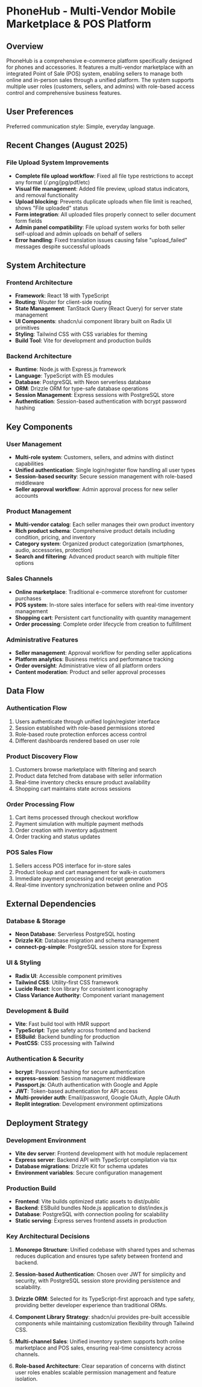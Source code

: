 # PhoneHub - Multi-Vendor Mobile Marketplace & POS Platform

## Overview

PhoneHub is a comprehensive e-commerce platform specifically designed for phones and accessories. It features a multi-vendor marketplace with an integrated Point of Sale (POS) system, enabling sellers to manage both online and in-person sales through a unified platform. The system supports multiple user roles (customers, sellers, and admins) with role-based access control and comprehensive business features.

## User Preferences

Preferred communication style: Simple, everyday language.

## Recent Changes (August 2025)

### File Upload System Improvements
- **Complete file upload workflow**: Fixed all file type restrictions to accept any format (*/*.png/jpg/pdf/etc)
- **Visual file management**: Added file preview, upload status indicators, and removal functionality
- **Upload blocking**: Prevents duplicate uploads when file limit is reached, shows "File uploaded" status
- **Form integration**: All uploaded files properly connect to seller document form fields
- **Admin panel compatibility**: File upload system works for both seller self-upload and admin uploads on behalf of sellers
- **Error handling**: Fixed translation issues causing false "upload_failed" messages despite successful uploads

## System Architecture

### Frontend Architecture
- **Framework**: React 18 with TypeScript
- **Routing**: Wouter for client-side routing
- **State Management**: TanStack Query (React Query) for server state management
- **UI Components**: shadcn/ui component library built on Radix UI primitives
- **Styling**: Tailwind CSS with CSS variables for theming
- **Build Tool**: Vite for development and production builds

### Backend Architecture
- **Runtime**: Node.js with Express.js framework
- **Language**: TypeScript with ES modules
- **Database**: PostgreSQL with Neon serverless database
- **ORM**: Drizzle ORM for type-safe database operations
- **Session Management**: Express sessions with PostgreSQL store
- **Authentication**: Session-based authentication with bcrypt password hashing

## Key Components

### User Management
- **Multi-role system**: Customers, sellers, and admins with distinct capabilities
- **Unified authentication**: Single login/register flow handling all user types
- **Session-based security**: Secure session management with role-based middleware
- **Seller approval workflow**: Admin approval process for new seller accounts

### Product Management
- **Multi-vendor catalog**: Each seller manages their own product inventory
- **Rich product schema**: Comprehensive product details including condition, pricing, and inventory
- **Category system**: Organized product categorization (smartphones, audio, accessories, protection)
- **Search and filtering**: Advanced product search with multiple filter options

### Sales Channels
- **Online marketplace**: Traditional e-commerce storefront for customer purchases
- **POS system**: In-store sales interface for sellers with real-time inventory management
- **Shopping cart**: Persistent cart functionality with quantity management
- **Order processing**: Complete order lifecycle from creation to fulfillment

### Administrative Features
- **Seller management**: Approval workflow for pending seller applications
- **Platform analytics**: Business metrics and performance tracking
- **Order oversight**: Administrative view of all platform orders
- **Content moderation**: Product and seller approval processes

## Data Flow

### Authentication Flow
1. Users authenticate through unified login/register interface
2. Session established with role-based permissions stored
3. Role-based route protection enforces access control
4. Different dashboards rendered based on user role

### Product Discovery Flow
1. Customers browse marketplace with filtering and search
2. Product data fetched from database with seller information
3. Real-time inventory checks ensure product availability
4. Shopping cart maintains state across sessions

### Order Processing Flow
1. Cart items processed through checkout workflow
2. Payment simulation with multiple payment methods
3. Order creation with inventory adjustment
4. Order tracking and status updates

### POS Sales Flow
1. Sellers access POS interface for in-store sales
2. Product lookup and cart management for walk-in customers
3. Immediate payment processing and receipt generation
4. Real-time inventory synchronization between online and POS

## External Dependencies

### Database & Storage
- **Neon Database**: Serverless PostgreSQL hosting
- **Drizzle Kit**: Database migration and schema management
- **connect-pg-simple**: PostgreSQL session store for Express

### UI & Styling
- **Radix UI**: Accessible component primitives
- **Tailwind CSS**: Utility-first CSS framework
- **Lucide React**: Icon library for consistent iconography
- **Class Variance Authority**: Component variant management

### Development & Build
- **Vite**: Fast build tool with HMR support
- **TypeScript**: Type safety across frontend and backend
- **ESBuild**: Backend bundling for production
- **PostCSS**: CSS processing with Tailwind

### Authentication & Security
- **bcrypt**: Password hashing for secure authentication
- **express-session**: Session management middleware
- **Passport.js**: OAuth authentication with Google and Apple
- **JWT**: Token-based authentication for API access
- **Multi-provider auth**: Email/password, Google OAuth, Apple OAuth
- **Replit integration**: Development environment optimizations

## Deployment Strategy

### Development Environment
- **Vite dev server**: Frontend development with hot module replacement
- **Express server**: Backend API with TypeScript compilation via tsx
- **Database migrations**: Drizzle Kit for schema updates
- **Environment variables**: Secure configuration management

### Production Build
- **Frontend**: Vite builds optimized static assets to dist/public
- **Backend**: ESBuild bundles Node.js application to dist/index.js
- **Database**: PostgreSQL with connection pooling for scalability
- **Static serving**: Express serves frontend assets in production

### Key Architectural Decisions

1. **Monorepo Structure**: Unified codebase with shared types and schemas reduces duplication and ensures type safety between frontend and backend.

2. **Session-based Authentication**: Chosen over JWT for simplicity and security, with PostgreSQL session store providing persistence and scalability.

3. **Drizzle ORM**: Selected for its TypeScript-first approach and type safety, providing better developer experience than traditional ORMs.

4. **Component Library Strategy**: shadcn/ui provides pre-built accessible components while maintaining customization flexibility through Tailwind CSS.

5. **Multi-channel Sales**: Unified inventory system supports both online marketplace and POS sales, ensuring real-time consistency across channels.

6. **Role-based Architecture**: Clear separation of concerns with distinct user roles enables scalable permission management and feature isolation.